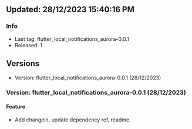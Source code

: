 ## Updated: 28/12/2023 15:40:16 PM

### Info

- Last tag: flutter_local_notifications_aurora-0.0.1
- Released: 1

## Versions

- Version: flutter_local_notifications_aurora-0.0.1 (28/12/2023)

### Version: flutter_local_notifications_aurora-0.0.1 (28/12/2023)


#### Feature

* Add changeln, update dependency ref, readme.

